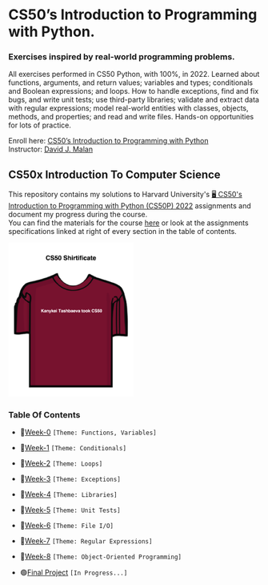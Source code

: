 # CS50’s Introduction to Programming with Python. 
### Exercises inspired by real-world programming problems.

All exercises performed in CS50 Python, with 100%, in 2022. Learned about functions, arguments, and return values; variables and types; conditionals and Boolean expressions; and loops. How to handle exceptions, find and fix bugs, and write unit tests; use third-party libraries; validate and extract data with regular expressions; model real-world entities with classes, objects, methods, and properties; and read and write files. Hands-on opportunities for lots of practice.
 
Enroll here: [CS50’s Introduction to Programming with Python](https://cs50.harvard.edu/python/2022/)\
Instructor: [David J. Malan](https://cs.harvard.edu/malan/)

## CS50x Introduction To Computer Science
This repository contains my solutions to Harvard University's <a href='https://www.youtube.com/watch?v=OvKCESUCWII&list=PLhQjrBD2T3817j24-GogXmWqO5Q5vYy0V'>🖥️ CS50's Introduction to Programming with Python (CS50P) 2022</a> assignments and document my progress during the course. <br>
You can find the materials for the course <a href='https://cs50.harvard.edu/python/2022/'>here</a> or look at the assignments specifications linked at right of every section in the table of contents. <br>

<img width="250" alt="image" src='https://github.com/smkatash/CS50_python_2022/blob/master/Screenshot%202022-09-11%20at%2018.55.21.png'>

### Table Of Contents

- 📝[Week-0](week00/) ```[Theme: Functions, Variables]```

- 📝[Week-1](week01/) ```[Theme: Conditionals]```

- 📝[Week-2](week02/) ```[Theme: Loops]``` 

- 📝[Week-3](week03/) ```[Theme: Exceptions]``` 

- 📝[Week-4](week04/) ```[Theme: Libraries]``` 

- 📝[Week-5](week05/) ```[Theme: Unit Tests]``` 

- 📝[Week-6](week06/) ```[Theme: File I/O]```

- 📝[Week-7](week07/) ```[Theme: Regular Expressions]``` 

- 📝[Week-8](week08/) ```[Theme: Object-Oriented Programming]```

-  🟢[Final Project]() ```[In Progress...]```

